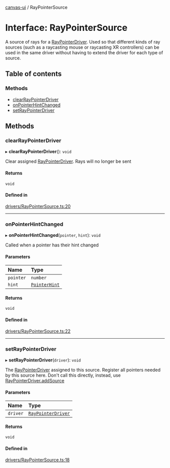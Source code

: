 [canvas-ui](../README.md) / RayPointerSource

# Interface: RayPointerSource

A source of rays for a [RayPointerDriver](../classes/raypointerdriver.md). Used so that different kinds
of ray sources (such as a raycasting mouse or raycasting XR controllers) can
be used in the same driver without having to extend the driver for each type
of source.

## Table of contents

### Methods

- [clearRayPointerDriver](raypointersource.md#clearraypointerdriver)
- [onPointerHintChanged](raypointersource.md#onpointerhintchanged)
- [setRayPointerDriver](raypointersource.md#setraypointerdriver)

## Methods

### clearRayPointerDriver

▸ **clearRayPointerDriver**(): `void`

Clear assigned [RayPointerDriver](../classes/raypointerdriver.md). Rays will no longer be sent

#### Returns

`void`

#### Defined in

[drivers/RayPointerSource.ts:20](https://github.com/playkostudios/canvas-ui/blob/fabb89a/src/drivers/RayPointerSource.ts#L20)

___

### onPointerHintChanged

▸ **onPointerHintChanged**(`pointer`, `hint`): `void`

Called when a pointer has their hint changed

#### Parameters

| Name | Type |
| :------ | :------ |
| `pointer` | `number` |
| `hint` | [`PointerHint`](../enums/pointerhint.md) |

#### Returns

`void`

#### Defined in

[drivers/RayPointerSource.ts:22](https://github.com/playkostudios/canvas-ui/blob/fabb89a/src/drivers/RayPointerSource.ts#L22)

___

### setRayPointerDriver

▸ **setRayPointerDriver**(`driver`): `void`

The [RayPointerDriver](../classes/raypointerdriver.md) assigned to this source. Register all
pointers needed by this source here. Don't call this directly, instead,
use [RayPointerDriver.addSource](../classes/raypointerdriver.md#addsource)

#### Parameters

| Name | Type |
| :------ | :------ |
| `driver` | [`RayPointerDriver`](../classes/raypointerdriver.md) |

#### Returns

`void`

#### Defined in

[drivers/RayPointerSource.ts:18](https://github.com/playkostudios/canvas-ui/blob/fabb89a/src/drivers/RayPointerSource.ts#L18)

